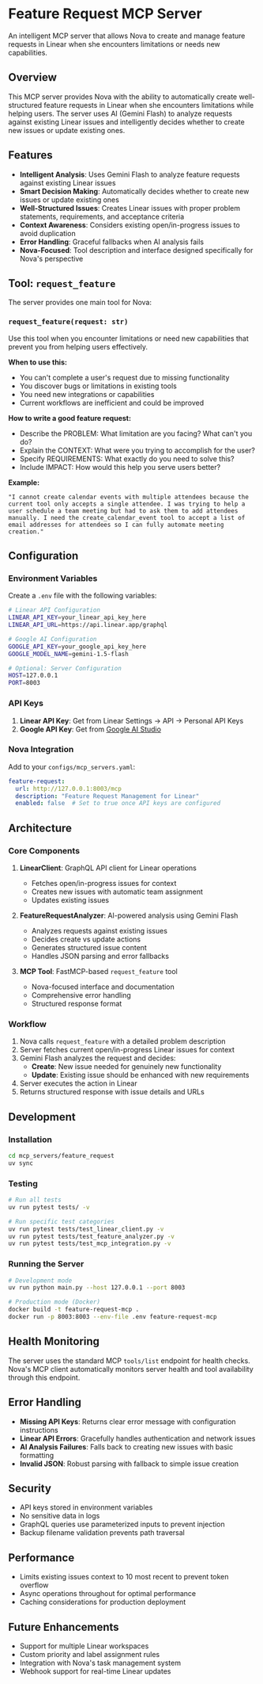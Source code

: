 # Feature Request MCP Server

An intelligent MCP server that allows Nova to create and manage feature requests in Linear when she encounters limitations or needs new capabilities.

## Overview

This MCP server provides Nova with the ability to automatically create well-structured feature requests in Linear when she encounters limitations while helping users. The server uses AI (Gemini Flash) to analyze requests against existing Linear issues and intelligently decides whether to create new issues or update existing ones.

## Features

- **Intelligent Analysis**: Uses Gemini Flash to analyze feature requests against existing Linear issues
- **Smart Decision Making**: Automatically decides whether to create new issues or update existing ones
- **Well-Structured Issues**: Creates Linear issues with proper problem statements, requirements, and acceptance criteria
- **Context Awareness**: Considers existing open/in-progress issues to avoid duplication
- **Error Handling**: Graceful fallbacks when AI analysis fails
- **Nova-Focused**: Tool description and interface designed specifically for Nova's perspective

## Tool: `request_feature`

The server provides one main tool for Nova:

### `request_feature(request: str)`

Use this tool when you encounter limitations or need new capabilities that prevent you from helping users effectively.

**When to use this:**
- You can't complete a user's request due to missing functionality
- You discover bugs or limitations in existing tools
- You need new integrations or capabilities
- Current workflows are inefficient and could be improved

**How to write a good feature request:**
- Describe the PROBLEM: What limitation are you facing? What can't you do?
- Explain the CONTEXT: What were you trying to accomplish for the user?
- Specify REQUIREMENTS: What exactly do you need to solve this?
- Include IMPACT: How would this help you serve users better?

**Example:**
```
"I cannot create calendar events with multiple attendees because the current tool only accepts a single attendee. I was trying to help a user schedule a team meeting but had to ask them to add attendees manually. I need the create_calendar_event tool to accept a list of email addresses for attendees so I can fully automate meeting creation."
```

## Configuration

### Environment Variables

Create a `.env` file with the following variables:

```bash
# Linear API Configuration
LINEAR_API_KEY=your_linear_api_key_here
LINEAR_API_URL=https://api.linear.app/graphql

# Google AI Configuration  
GOOGLE_API_KEY=your_google_api_key_here
GOOGLE_MODEL_NAME=gemini-1.5-flash

# Optional: Server Configuration
HOST=127.0.0.1
PORT=8003
```

### API Keys

1. **Linear API Key**: Get from Linear Settings → API → Personal API Keys
2. **Google API Key**: Get from [Google AI Studio](https://aistudio.google.com/app/apikey)

### Nova Integration

Add to your `configs/mcp_servers.yaml`:

```yaml
feature-request:
  url: http://127.0.0.1:8003/mcp
  description: "Feature Request Management for Linear"
  enabled: false  # Set to true once API keys are configured
```

## Architecture

### Core Components

1. **LinearClient**: GraphQL API client for Linear operations
   - Fetches open/in-progress issues for context
   - Creates new issues with automatic team assignment
   - Updates existing issues

2. **FeatureRequestAnalyzer**: AI-powered analysis using Gemini Flash
   - Analyzes requests against existing issues
   - Decides create vs update actions
   - Generates structured issue content
   - Handles JSON parsing and error fallbacks

3. **MCP Tool**: FastMCP-based `request_feature` tool
   - Nova-focused interface and documentation
   - Comprehensive error handling
   - Structured response format

### Workflow

1. Nova calls `request_feature` with a detailed problem description
2. Server fetches current open/in-progress Linear issues for context
3. Gemini Flash analyzes the request and decides:
   - **Create**: New issue needed for genuinely new functionality
   - **Update**: Existing issue should be enhanced with new requirements
4. Server executes the action in Linear
5. Returns structured response with issue details and URLs

## Development

### Installation

```bash
cd mcp_servers/feature_request
uv sync
```

### Testing

```bash
# Run all tests
uv run pytest tests/ -v

# Run specific test categories
uv run pytest tests/test_linear_client.py -v
uv run pytest tests/test_feature_analyzer.py -v  
uv run pytest tests/test_mcp_integration.py -v
```

### Running the Server

```bash
# Development mode
uv run python main.py --host 127.0.0.1 --port 8003

# Production mode (Docker)
docker build -t feature-request-mcp .
docker run -p 8003:8003 --env-file .env feature-request-mcp
```

## Health Monitoring

The server uses the standard MCP `tools/list` endpoint for health checks. Nova's MCP client automatically monitors server health and tool availability through this endpoint.

## Error Handling

- **Missing API Keys**: Returns clear error message with configuration instructions
- **Linear API Errors**: Gracefully handles authentication and network issues
- **AI Analysis Failures**: Falls back to creating new issues with basic formatting
- **Invalid JSON**: Robust parsing with fallback to simple issue creation

## Security

- API keys stored in environment variables
- No sensitive data in logs
- GraphQL queries use parameterized inputs to prevent injection
- Backup filename validation prevents path traversal

## Performance

- Limits existing issues context to 10 most recent to prevent token overflow
- Async operations throughout for optimal performance
- Caching considerations for production deployment

## Future Enhancements

- Support for multiple Linear workspaces
- Custom priority and label assignment rules
- Integration with Nova's task management system
- Webhook support for real-time Linear updates 